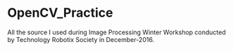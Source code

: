 # OpenCV_Practice
All the source I used during Image Processing Winter Workshop conducted by Technology Robotix Society in December-2016.
